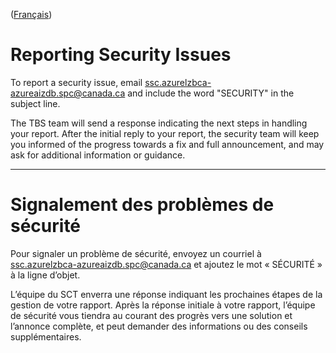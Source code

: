 ([Français](#signalement-des-problèmes-de-sécurité))

# Reporting Security Issues

To report a security issue, email [ssc.azurelzbca-azureaizdb.spc@canada.ca](mailto:ssc.azurelzbca-azureaizdb.spc@canada.ca) and include the word "SECURITY" in the subject line.

The TBS team will send a response indicating the next steps in handling your report. After the initial reply to your report, the security team will keep you informed of the progress towards a fix and full announcement, and may ask for additional information or guidance.
______________________

# Signalement des problèmes de sécurité

Pour signaler un problème de sécurité, envoyez un courriel à [ssc.azurelzbca-azureaizdb.spc@canada.ca](mailto:ssc.azurelzbca-azureaizdb.spc@canada.ca) et ajoutez le mot « SÉCURITÉ » à la ligne d’objet.

L’équipe du SCT enverra une réponse indiquant les prochaines étapes de la gestion de votre rapport. Après la réponse initiale à votre rapport, l’équipe de sécurité vous tiendra au courant des progrès vers une solution et l’annonce complète, et peut demander des informations ou des conseils supplémentaires.
